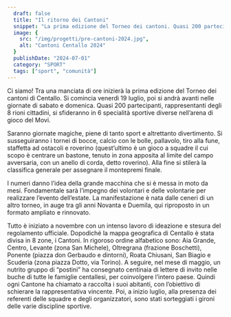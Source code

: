 ```yaml
---
  draft: false
  title: "Il ritorno dei Cantoni"
  snippet: "La prima edizione del Torneo dei cantoni. Quasi 200 partecipanti, rappresentanti degli 8 rioni cittadini, si sfideranno in 6 discipline sportive nell’arena di gioco del Movi."
  image: {
    src: "/img/progetti/pre-cantoni-2024.jpg",
    alt: "Cantoni Centallo 2024"
  }
  publishDate: "2024-07-01"
  category: "SPORT"
  tags: ["sport", "comunità"]
---
```

Ci siamo! Tra una manciata di ore inizierà la prima edizione del Torneo dei cantoni di Centallo. Si comincia venerdì 19 luglio, poi si andrà avanti nelle giornate di sabato e domenica. Quasi 200 partecipanti, rappresentanti degli 8 rioni cittadini, si sfideranno in 6 specialità sportive diverse nell’arena di gioco del Movi. 

Saranno giornate magiche, piene di tanto sport e altrettanto divertimento. Si susseguiranno i tornei di bocce, calcio con le bolle, pallavolo, tiro alla fune, staffetta ad ostacoli e roverino (quest’ultimo è un gioco a squadre il cui scopo è centrare un bastone, tenuto in zona apposita al limite del campo avversaria, con un anello di corda, detto roverino). Alla fine si stilerà la classifica generale per assegnare il montepremi finale. 

I numeri danno l’idea della grande macchina che si è messa in moto da mesi. Fondamentale sarà l’impegno dei volontari e delle volontarie per realizzare l’evento dell’estate. La manifestazione è nata dalle ceneri di un altro torneo, in auge tra gli anni Novanta e Duemila, qui riproposto in un formato ampliato e rinnovato.

Tutto è iniziato a novembre con un intenso lavoro di ideazione e stesura del regolamento ufficiale. Dopodiché la mappa geografica di Centallo è stata divisa in 8 zone, i Cantoni. In rigoroso ordine alfabetico sono: Aia Grande, Centro, Levante (zona San Michele), Oltregrana (frazione Boschetti), Ponente (piazza don Gerbaudo e dintorni), Roata Chiusani, San Biagio e Scuderia (zona piazza Dotto, via Torino).
A seguire, nel mese di maggio, un nutrito gruppo di “postini” ha consegnato centinaia di lettere di invito nelle buche di tutte le famiglie centallesi, per coinvolgere l’intero paese. Quindi ogni Cantone ha chiamato a raccolta i suoi abitanti, con l’obiettivo di schierare la rappresentativa vincente. Poi, a inizio luglio, alla presenza dei referenti delle squadre e degli organizzatori, sono stati sorteggiati i gironi delle varie discipline sportive.





